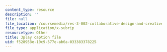 ```yaml
---
content_type: resource
description: ''
file: null
file_location: /coursemedia/res-3-002-collaborative-design-and-creative-expression-with-arduino-microcontrollers-january-iap-2017/f528958e10c9577eab6a033383378225_psoIl5k1FIs.vtt
file_type: application/x-subrip
resourcetype: Other
title: 3play caption file
uid: f528958e-10c9-577e-ab6a-033383378225
---
```

